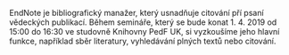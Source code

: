 
EndNote je bibliografický manažer, který usnadňuje citování pří psaní vědeckých
publikací. Během semináře, který se bude konat 1. 4. 2019 od 15:00 do 16:30 ve
studovně Knihovny PedF UK, si vyzkoušíme jeho hlavní funkce, například sběr
literatury, vyhledávání plných textů nebo citování.
